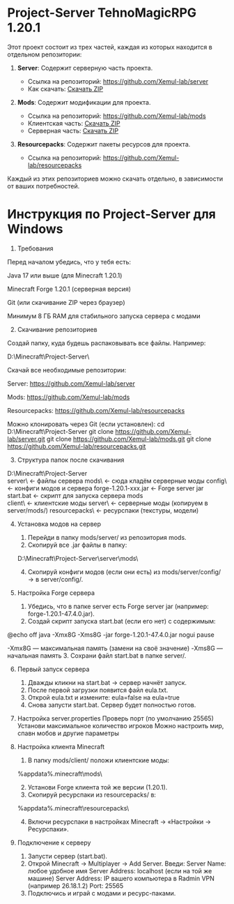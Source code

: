 # Project-Server TehnoMagiсRPG 1.20.1

Этот проект состоит из трех частей, каждая из которых находится в отдельном репозитории:

1. **Server**: Содержит серверную часть проекта.
   - Ссылка на репозиторий: https://github.com/Xemul-lab/server
   - Как скачать: [Скачать ZIP](https://github.com/Xemul-lab/server/releases/download/v1.0/server.1.20.1.zip)

2. **Mods**: Содержит модификации для проекта.
   - Ссылка на репозиторий: https://github.com/Xemul-lab/mods
   - Клиентская часть: [Скачать ZIP](https://github.com/Xemul-lab/mods/releases/download/v1.0/for.client.zip)
   - Серверная часть: [Скачать ZIP](https://github.com/Xemul-lab/mods/releases/download/v1.0/for.server.zip)
3. **Resourcepacks**: Содержит пакеты ресурсов для проекта. 
   - Ссылка на репозиторий: https://github.com/Xemul-lab/resourcepacks

Каждый из этих репозиториев можно скачать отдельно, в зависимости от ваших потребностей.









# Инструкция по Project‑Server для Windows

1. Требования

Перед началом убедись, что у тебя есть:

Java 17 или выше (для Minecraft 1.20.1)

Minecraft Forge 1.20.1 (серверная версия)

Git (или скачивание ZIP через браузер)

Минимум 8 ГБ RAM для стабильного запуска сервера с модами

2. Скачивание репозиториев

Создай папку, куда будешь распаковывать все файлы. Например:

D:\Minecraft\Project-Server\

Скачай все необходимые репозитории:

Server: https://github.com/Xemul-lab/server

Mods: https://github.com/Xemul-lab/mods

Resourcepacks: https://github.com/Xemul-lab/resourcepacks

Можно клонировать через Git (если установлен):
cd D:\Minecraft\Project-Server
git clone https://github.com/Xemul-lab/server.git
git clone https://github.com/Xemul-lab/mods.git
git clone https://github.com/Xemul-lab/resourcepacks.git

3. Структура папок после скачивания

D:\Minecraft\Project-Server\
    server\             ← файлы сервера
        mods\           ← сюда кладём серверные моды
        config\         ← конфиги модов и сервера
        forge-1.20.1-xxx.jar  ← Forge server jar
        start.bat       ← скрипт для запуска сервера
    mods\
        client\         ← клиентские моды
        server\         ← серверные моды (копируем в server/mods/)
    resourcepacks\      ← ресурспаки (текстуры, модели)
    
4. Установка модов на сервер

   1. Перейди в папку mods/server/ из репозитория mods.
   2. Скопируй все .jar файлы в папку:

   D:\Minecraft\Project-Server\server\mods\
   
   4. Скопируй конфиги модов (если они есть) из mods/server/config/ → в server/config/.
      
5. Настройка Forge сервера
   1. Убедись, что в папке server есть Forge server jar (например: forge-1.20.1-47.4.0.jar).
   2. Создай скрипт запуска start.bat (если его нет) с содержимым:

@echo off
java -Xmx8G -Xms8G -jar forge-1.20.1-47.4.0.jar nogui
pause

-Xmx8G — максимальная память (замени на своё значение)
-Xms8G — начальная память
   3. Сохрани файл start.bat в папке server/.
   
6. Первый запуск сервера

   1. Дважды кликни на start.bat → сервер начнёт запуск.
   2. После первой загрузки появится файл eula.txt.
   3. Открой eula.txt и измените: eula=false на eula=true
   4. Снова запусти start.bat. Сервер будет полностью готов.
   
7. Настройка server.properties
   Проверь порт (по умолчанию 25565)
   Установи максимальное количество игроков
   Можно настроить мир, спавн мобов и другие параметры
   
9. Настройка клиента Minecraft
   1. В папку mods/client/ положи клиентские моды:

   %appdata%\.minecraft\mods\

   2. Установи Forge клиента той же версии (1.20.1).
   3. Скопируй ресурспаки из resourcepacks/ в:

   %appdata%\.minecraft\resourcepacks\

   4. Включи ресурспаки в настройках Minecraft → «Настройки → Ресурспаки».

9. Подключение к серверу

   1. Запусти сервер (start.bat).
   2. Открой Minecraft → Multiplayer → Add Server.
    Введи:
    Server Name: любое удобное имя
    Server Address: localhost (если на той же машине)
    Server Address: IP вашего компьютера в Radmin VPN (например 26.18.1.2)
    Port: 25565
   4. Подключись и играй с модами и ресурс-паками.
